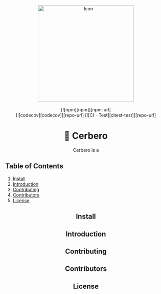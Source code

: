 <div align="center">
  <a href="https://github.com/thecreazy/cerbero">
    <img src="https://github.com/thecreazy/cerbero/blob/master/docs/logo.png" alt="Icon" width="300"/>
  </a>
  <br>
  <br>
  [![npm][npm]][npm-url]
  <br>
  [![codecov][codecov]][repo-url] [![CI - Test][citest-test]][repo-url]
  <br>
   <h1>🐾 Cerbero</h1>
    <p>
    Cerbero is a
  </p>
</div>

## Table of Contents

1. [Install](#install)
2. [Introduction](#introduction)
3. [Contributing](#contributing)
4. [Contributors](#contributors)
5. [License](#license)

<h2 align="center" id="install">Install</h2>

<h2 align="center" id="introduction">Introduction</h2>

<h2 align="center" id="contributing">Contributing</h2>

<h2 align="center" id="contributors">Contributors</h2>

<h2 align="center" id="license">License</h2>


[npm]: https://img.shields.io/npm/v/webpack.svg
[npm-url]: https://npmjs.com/package/cerbero
[codecov]: https://codecov.io/gh/thecreazy/cerbero/branch/master/graph/badge.svg?token=ZCLT8ZZ9RH
[repo-url]: https://github.com/thecreazy/cerbero
[citest]: https://github.com/thecreazy/cerbero/workflows/CI%20-%20Test/badge.svg?branch=master
